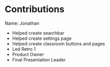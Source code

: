 # Contributions

Name: Jonathan

* Helped create searchbar
* Helped create settings page
* Helped create classroom buttons and pages
* Led Retro 1
* Product Owner
* Final Presentation Leader
